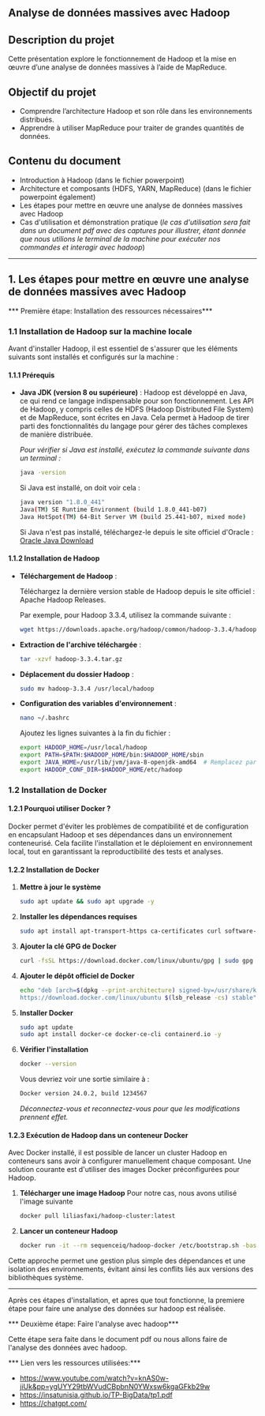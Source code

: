 ##                        Analyse de données massives avec Hadoop

## Description du projet

Cette présentation explore le fonctionnement de Hadoop et la mise en œuvre d’une analyse de données
massives à l’aide de MapReduce.

## Objectif du projet

- Comprendre l’architecture Hadoop et son rôle dans les environnements distribués.
- Apprendre à utiliser MapReduce pour traiter de grandes quantités de données.

## Contenu du document

- Introduction à Hadoop (dans le fichier powerpoint)
- Architecture et composants (HDFS, YARN, MapReduce) (dans le fichier powerpoint également)
- Les étapes pour mettre en œuvre une analyse de données massives avec Hadoop
- Cas d'utilisation et démonstration pratique (*le cas d'utilisation sera fait dans un document 
pdf avec des captures pour illustrer, étant donnée que nous utilions le terminal de la machine 
pour exécuter nos commandes et interagir avec hadoop*)

---

## 1. Les étapes pour mettre en œuvre une analyse de données massives avec Hadoop


*** Première étape: Installation des ressources nécessaires***

### 1.1 Installation de Hadoop sur la machine locale

Avant d'installer Hadoop, il est essentiel de s'assurer que les éléments suivants sont installés et
 configurés sur la machine :

#### 1.1.1 Prérequis

- **Java JDK (version 8 ou supérieure)** :
  Hadoop est développé en Java, ce qui rend ce langage indispensable pour son fonctionnement. Les API 
  de Hadoop, y compris celles de HDFS (Hadoop Distributed File System) et de MapReduce, sont écrites en Java.
  Cela permet à Hadoop de tirer parti des fonctionnalités du langage pour gérer des tâches complexes de manière distribuée.

  *Pour vérifier si Java est installé, exécutez la commande suivante dans un terminal :*

  ```sh
  java -version
  ```
  
  Si Java est installé, on doit voir cela :
  ```sh
  java version "1.8.0_441"
  Java(TM) SE Runtime Environment (build 1.8.0_441-b07)
  Java HotSpot(TM) 64-Bit Server VM (build 25.441-b07, mixed mode)
  ```

  Si Java n'est pas installé, téléchargez-le depuis le site officiel d'Oracle : 
  [Oracle Java Download](https://www.oracle.com/java/technologies/javase-downloads.html)

#### 1.1.2 Installation de Hadoop

- **Téléchargement de Hadoop** :

  Téléchargez la dernière version stable de Hadoop depuis le site officiel : Apache Hadoop Releases.

  Par exemple, pour Hadoop 3.3.4, utilisez la commande suivante :
  ```sh
  wget https://downloads.apache.org/hadoop/common/hadoop-3.3.4/hadoop-3.3.4.tar.gz
  ```
- **Extraction de l'archive téléchargée** :
  ```sh
  tar -xzvf hadoop-3.3.4.tar.gz
  ```
- **Déplacement du dossier Hadoop** :
  ```sh
  sudo mv hadoop-3.3.4 /usr/local/hadoop
  ```
- **Configuration des variables d'environnement** :
  ```sh
  nano ~/.bashrc
  ```
  Ajoutez les lignes suivantes à la fin du fichier :
  ```sh
  export HADOOP_HOME=/usr/local/hadoop
  export PATH=$PATH:$HADOOP_HOME/bin:$HADOOP_HOME/sbin
  export JAVA_HOME=/usr/lib/jvm/java-8-openjdk-amd64  # Remplacez par le chemin de votre JDK
  export HADOOP_CONF_DIR=$HADOOP_HOME/etc/hadoop
  ```

### 1.2 Installation de Docker

#### 1.2.1 Pourquoi utiliser Docker ?

Docker permet d'éviter les problèmes de compatibilité et de configuration en encapsulant Hadoop et
ses dépendances dans un environnement conteneurisé. Cela facilite l'installation et le déploiement
 en environnement local, tout en garantissant la reproductibilité des tests et analyses.

#### 1.2.2 Installation de Docker

1. **Mettre à jour le système**
   ```sh
   sudo apt update && sudo apt upgrade -y
   ```
2. **Installer les dépendances requises**
   ```sh
   sudo apt install apt-transport-https ca-certificates curl software-properties-common -y
   ```
3. **Ajouter la clé GPG de Docker**
   ```sh
   curl -fsSL https://download.docker.com/linux/ubuntu/gpg | sudo gpg --dearmor -o /usr/share/keyrings/docker-archive-keyring.gpg
   ```
4. **Ajouter le dépôt officiel de Docker**
   ```sh
   echo "deb [arch=$(dpkg --print-architecture) signed-by=/usr/share/keyrings/docker-archive-keyring.gpg]
   https://download.docker.com/linux/ubuntu $(lsb_release -cs) stable" | sudo tee /etc/apt/sources.list.d/docker.list > /dev/null
   ```
5. **Installer Docker**
   ```sh
   sudo apt update
   sudo apt install docker-ce docker-ce-cli containerd.io -y
   ```
6. **Vérifier l'installation**
   ```sh
   docker --version
   ```
   Vous devriez voir une sortie similaire à :
   ```sh
   Docker version 24.0.2, build 1234567
   ```

   *Déconnectez-vous et reconnectez-vous pour que les modifications prennent effet.*

#### 1.2.3 Exécution de Hadoop dans un conteneur Docker

Avec Docker installé, il est possible de lancer un cluster Hadoop en conteneurs sans avoir à configurer 
manuellement chaque composant. Une solution courante est d'utiliser des images Docker préconfigurées pour Hadoop.

1. **Télécharger une image Hadoop**
Pour notre cas, nous avons utilisé l'image suivante
   ```sh
   docker pull liliasfaxi/hadoop-cluster:latest
   ```
2. **Lancer un conteneur Hadoop**
   ```sh
   docker run -it --rm sequenceiq/hadoop-docker /etc/bootstrap.sh -bash
   ```

Cette approche permet une gestion plus simple des dépendances et une isolation des environnements, évitant ainsi
 les conflits liés aux versions des bibliothèques système.

---

Après ces étapes d'installation, et apres que tout fonctionne, la premiere étape pour faire une analyse des données sur
hadoop est réalisée.


*** Deuxième étape: Faire l'analyse avec hadoop***

Cette étape sera faite dans le document pdf ou nous allons faire de l'analyse des données avec hadoop.


*** Lien vers les ressources utilisées:***

 * https://www.youtube.com/watch?v=knAS0w-jiUk&pp=ygUYY29tbWVudCBpbnN0YWxsw6kgaGFkb29w
 * https://insatunisia.github.io/TP-BigData/tp1.pdf
 * https://chatgpt.com/
